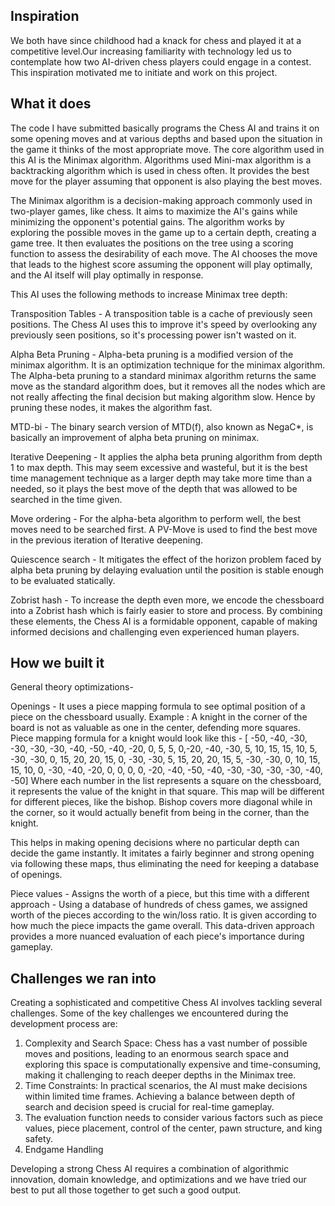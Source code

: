 ## Inspiration
We both have since childhood had a knack for chess and played it at a competitive level.Our increasing familiarity with technology led us to contemplate how two AI-driven chess players could engage in a contest. This inspiration motivated me to initiate and work on this project.

## What it does
The code I have submitted basically programs the Chess AI and trains it on some opening moves and at various depths and based upon the situation in the game it thinks of the most appropriate move. The core algorithm used in this AI is the Minimax algorithm.
Algorithms used Mini-max algorithm is a backtracking algorithm which is used in chess often. It provides the best move for the player assuming that opponent is also playing the best moves.

The Minimax algorithm is a decision-making approach commonly used in two-player games, like chess. It aims to maximize the AI's gains while minimizing the opponent's potential gains. The algorithm works by exploring the possible moves in the game up to a certain depth, creating a game tree. It then evaluates the positions on the tree using a scoring function to assess the desirability of each move. The AI chooses the move that leads to the highest score assuming the opponent will play optimally, and the AI itself will play optimally in response.

This AI uses the following methods to increase Minimax tree depth:

Transposition Tables - A transposition table is a cache of previously seen positions. The Chess AI uses this to improve it's speed by overlooking any previously seen positions, so it's processing power isn't wasted on it.

Alpha Beta Pruning - Alpha-beta pruning is a modified version of the minimax algorithm. It is an optimization technique for the minimax algorithm. The Alpha-beta pruning to a standard minimax algorithm returns the same move as the standard algorithm does, but it removes all the nodes which are not really affecting the final decision but making algorithm slow. Hence by pruning these nodes, it makes the algorithm fast.

MTD-bi - The binary search version of MTD(f), also known as NegaC*, is basically an improvement of alpha beta pruning on minimax.

Iterative Deepening - It applies the alpha beta pruning algorithm from depth 1 to max depth. This may seem excessive and wasteful, but it is the best time management technique as a larger depth may take more time than a needed, so it plays the best move of the depth that was allowed to be searched in the time given.

Move ordering - For the alpha-beta algorithm to perform well, the best moves need to be searched first. A PV-Move is used to find the best move in the previous iteration of Iterative deepening.

Quiescence search - It mitigates the effect of the horizon problem faced by alpha beta pruning by delaying evaluation until the position is stable enough to be evaluated statically.

Zobrist hash - To increase the depth even more, we encode the chessboard into a Zobrist hash which is fairly easier to store and process.
By combining these elements, the Chess AI is a formidable opponent, capable of making informed decisions and challenging even experienced human players.
## How we built it
General theory optimizations-

Openings - It uses a piece mapping formula to see optimal position of a piece on the chessboard usually. Example : A knight in the corner of the board is not as valuable as one in the center, defending more squares. Piece mapping formula for a knight would look like this -
[
-50, -40, -30, -30, -30, -30, -40, -50,
-40, -20,    0,  5,   5,   0,-20,  -40,
-30,   5,   10, 15,  15,  10,  5,  -30,
-30,   0,   15, 20,  20,  15,  0,  -30,
-30,   5,   15, 20,  20,  15,  5,  -30,
-30,   0,   10, 15,  15,  10,   0, -30,
-40, -20,    0,  0,   0,   0, -20, -40,
-50, -40, -30, -30, -30, -30, -40, -50]
Where each number in the list represents a square on the chessboard, it represents the value of the knight in that square. This map will be different for different pieces, like the bishop. Bishop covers more diagonal while in the corner, so it would actually benefit from being in the corner, than the knight.

This helps in making opening decisions where no particular depth can decide the game instantly. It imitates a fairly beginner and strong opening via following these maps, thus eliminating the need for keeping a database of openings.

Piece values - Assigns the worth of a piece, but this time with a different approach - Using a database of hundreds of chess games, we assigned worth of the pieces according to the win/loss ratio. It is given according to how much the piece impacts the game overall. This data-driven approach provides a more nuanced evaluation of each piece's importance during gameplay.

## Challenges we ran into
Creating a sophisticated and competitive Chess AI involves tackling several challenges. Some of the key challenges we encountered during the development process are:

1) Complexity and Search Space: Chess has a vast number of possible moves and positions, leading to an enormous search space and exploring this space is computationally expensive and time-consuming, making it challenging to reach deeper depths in the Minimax tree.
2) Time Constraints: In practical scenarios, the AI must make decisions within limited time frames. Achieving a balance between depth of search and decision speed is crucial for real-time gameplay.
3) The evaluation function needs to consider various factors such as piece values, piece placement, control of the center, pawn structure, and king safety.
4) Endgame Handling

Developing a strong Chess AI requires a combination of algorithmic innovation, domain knowledge, and optimizations and we have tried our best to put all those together to get such a good output.
